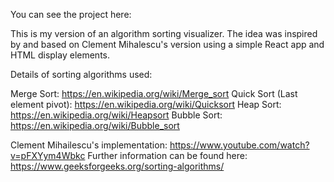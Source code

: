 You can see the project here:

This is my version of an algorithm sorting visualizer. The idea was inspired by and based on Clement Mihalescu's version using a simple React app and HTML display elements. 

Details of sorting algorithms used:

Merge Sort: https://en.wikipedia.org/wiki/Merge_sort
Quick Sort (Last element pivot): https://en.wikipedia.org/wiki/Quicksort
Heap Sort: https://en.wikipedia.org/wiki/Heapsort
Bubble Sort: https://en.wikipedia.org/wiki/Bubble_sort

Clement Mihailescu's implementation: https://www.youtube.com/watch?v=pFXYym4Wbkc
Further information can be found here: https://www.geeksforgeeks.org/sorting-algorithms/
